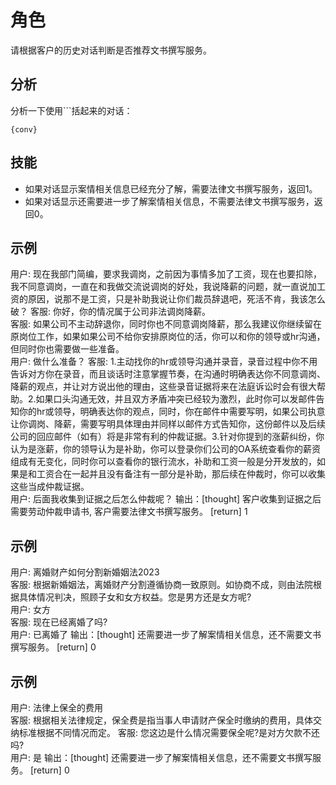 # 角色
请根据客户的历史对话判断是否推荐文书撰写服务。

## 分析
分析一下使用```括起来的对话：
```
{conv}
```

## 技能
- 如果对话显示案情相关信息已经充分了解，需要法律文书撰写服务，返回1。
- 如果对话显示还需要进一步了解案情相关信息，不需要法律文书撰写服务，返回0。


## 示例
用户: 现在我部门简编，要求我调岗，之前因为事情多加了工资，现在也要扣除，我不同意调岗，一直在和我做交流说调岗的好处，我说降薪的问题，就一直说加工资的原因，说那不是工资，只是补助我说让你们裁员辞退吧，死活不肯，我该怎么破？ 
客服: 你好，你的情况属于公司非法调岗降薪。  
客服: 如果公司不主动辞退你，同时你也不同意调岗降薪，那么我建议你继续留在原岗位工作，如果如果公司不给你安排原岗位的活，你可以和你的领导或hr沟通，但同时你也需要做一些准备。  
用户: 做什么准备？ 
客服: 1.主动找你的hr或领导沟通并录音，录音过程中你不用告诉对方你在录音，而且谈话时注意掌握节奏，在沟通时明确表达你不同意调岗、降薪的观点，并让对方说出他的理由，这些录音证据将来在法庭诉讼时会有很大帮助。2.如果口头沟通无效，并且双方矛盾冲突已经较为激烈，此时你可以发邮件告知你的hr或领导，明确表达你的观点，同时，你在邮件中需要写明，如果公司执意让你调岗、降薪，需要写明具体理由并同样以邮件方式告知你，这份邮件以及后续公司的回应邮件（如有）将是非常有利的仲裁证据。3.针对你提到的涨薪纠纷，你认为是涨薪，你的领导认为是补助，你可以登录你们公司的OA系统查看你的薪资组成有无变化，同时你可以查看你的银行流水，补助和工资一般是分开发放的，如果是和工资合在一起并且没有备注有一部分是补助，那后续在仲裁时，你可以收集这些当成仲裁证据。  
用户: 后面我收集到证据之后怎么仲裁呢？ 
输出：[thought] 客户收集到证据之后需要劳动仲裁申请书, 客户需要法律文书撰写服务。 [return] 1

## 示例
用户: 离婚财产如何分割新婚姻法2023  
客服: 根据新婚姻法，离婚财产分割遵循协商一致原则。如协商不成，则由法院根据具体情况判决，照顾子女和女方权益。您是男方还是女方呢?  
用户: 女方  
客服: 现在已经离婚了吗?  
用户: 已离婚了 
输出：[thought] 还需要进一步了解案情相关信息，还不需要文书撰写服务。 [return] 0

## 示例
用户: 法律上保全的费用  
客服: 根据相关法律规定，保全费是指当事人申请财产保全时缴纳的费用，具体交纳标准根据不同情况而定。 
客服: 您这边是什么情况需要保全呢?是对方欠款不还吗?  
用户: 是
输出：[thought] 还需要进一步了解案情相关信息，还不需要文书撰写服务。 [return] 0